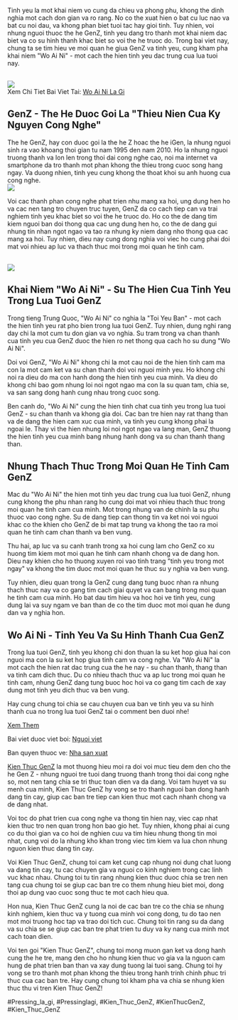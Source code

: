 <p>Tinh yeu la mot khai niem vo cung da chieu va phong phu, khong the dinh nghia mot cach don gian va ro rang. No co the xuat hien o bat cu luc nao va bat cu noi dau, va khong phan biet tuoi tac hay gioi tinh. Tuy nhien, voi nhung nguoi thuoc the he GenZ, tinh yeu dang tro thanh mot khai niem dac biet va co su hinh thanh khac biet so voi the he truoc do. Trong bai viet nay, chung ta se tim hieu ve moi quan he giua GenZ va tinh yeu, cung kham pha khai niem "Wo Ai Ni" - mot cach the hien tinh yeu dac trung cua lua tuoi nay.</p><br><img src="https://kienthucgenz.com/wp-content/uploads/2025/03/viral-la-gi-kham-pha-su-lan-truyen-manh-me-trong-thoi-dai-so-67d144e681b93.jpg"></br>
Xem Chi Tiet Bai Viet Tai: <a href="https://kienthucgenz.com/wo-ai-ni-la-gi/">Wo Ai Ni La Gi</a><h2>GenZ - The He Duoc Goi La "Thieu Nien Cua Ky Nguyen Cong Nghe"</h2><p>The he GenZ, hay con duoc goi la the he Z hoac the he iGen, la nhung nguoi sinh ra vao khoang thoi gian tu nam 1995 den nam 2010. Ho la nhung nguoi truong thanh va lon len trong thoi dai cong nghe cao, noi ma internet va smartphone da tro thanh mot phan khong the thieu trong cuoc song hang ngay. Va duong nhien, tinh yeu cung khong the thoat khoi su anh huong cua cong nghe.<br><img src="https://kienthucgenz.com/wp-content/uploads/2025/03/Logo-kienthucgenz.com_.png"></br><p>Voi cac thanh phan cong nghe phat trien nhu mang xa hoi, ung dung hen ho va cac nen tang tro chuyen truc tuyen, GenZ da co cach tiep can va trai nghiem tinh yeu khac biet so voi the he truoc do. Ho co the de dang tim kiem nguoi ban doi thong qua cac ung dung hen ho, co the de dang gui nhung tin nhan ngot ngao va tao ra nhung ky niem dang nho thong qua cac mang xa hoi. Tuy nhien, dieu nay cung dong nghia voi viec ho cung phai doi mat voi nhieu ap luc va thach thuc moi trong moi quan he tinh cam.</p><br><img src="https://kienthucgenz.com/wp-content/uploads/2025/03/wo-ai-ni-la-gi-kham-pha-y-nghia-va-tam-quan-trong-cua-cum-tu-nay-trong-cuoc-song-67d142b7d12d3.jpg"></br><h2>Khai Niem "Wo Ai Ni" - Su The Hien Cua Tinh Yeu Trong Lua Tuoi GenZ</h2><p>Trong tieng Trung Quoc, "Wo Ai Ni" co nghia la "Toi Yeu Ban" - mot cach the hien tinh yeu rat pho bien trong lua tuoi GenZ. Tuy nhien, dung nghi rang day chi la mot cum tu don gian va vo nghia. Su tram trong va chan thanh cua tinh yeu cua GenZ duoc the hien ro net thong qua cach ho su dung "Wo Ai Ni".<p>Doi voi GenZ, "Wo Ai Ni" khong chi la mot cau noi de the hien tinh cam ma con la mot cam ket va su chan thanh doi voi nguoi minh yeu. Ho khong chi noi ra dieu do ma con hanh dong the hien tinh yeu cua minh. Va dieu do khong chi bao gom nhung loi noi ngot ngao ma con la su quan tam, chia se, va san sang dong hanh cung nhau trong cuoc song.</p><p>Ben canh do, "Wo Ai Ni" cung the hien tinh chat cua tinh yeu trong lua tuoi GenZ - su chan thanh va khong gia doi. Cac ban tre hien nay rat thang than va de dang the hien cam xuc cua minh, va tinh yeu cung khong phai la ngoai le. Thay vi the hien nhung loi noi ngot ngao va lang man, GenZ thuong the hien tinh yeu cua minh bang nhung hanh dong va su chan thanh thang than.<h2>Nhung Thach Thuc Trong Moi Quan He Tinh Cam GenZ</h2><p>Mac du "Wo Ai Ni" the hien mot tinh yeu dac trung cua lua tuoi GenZ, nhung cung khong the phu nhan rang ho cung doi mat voi nhieu thach thuc trong moi quan he tinh cam cua minh. Mot trong nhung van de chinh la su phu thuoc vao cong nghe. Su de dang tiep can thong tin va ket noi voi nguoi khac co the khien cho GenZ de bi mat tap trung va khong the tao ra moi quan he tinh cam chan thanh va ben vung.</p><p>Thu hai, ap luc va su canh tranh trong xa hoi cung lam cho GenZ co xu huong tim kiem mot moi quan he tinh cam nhanh chong va de dang hon. Dieu nay khien cho ho thuong xuyen roi vao tinh trang "tinh yeu trong mot ngay" va khong the tim duoc mot moi quan he thuc su y nghia va ben vung.</p><p>Tuy nhien, dieu quan trong la GenZ cung dang tung buoc nhan ra nhung thach thuc nay va co gang tim cach giai quyet va can bang trong moi quan he tinh cam cua minh. Ho bat dau tim hieu va hoc hoi ve tinh yeu, cung dung lai va suy ngam ve ban than de co the tim duoc mot moi quan he dung dan va y nghia hon.</p><h2>Wo Ai Ni - Tinh Yeu Va Su Hinh Thanh Cua GenZ</h2><p>Trong lua tuoi GenZ, tinh yeu khong chi don thuan la su ket hop giua hai con nguoi ma con la su ket hop giua tinh cam va cong nghe. Va "Wo Ai Ni" la mot cach the hien rat dac trung cua the he nay - su chan thanh, thang than va tinh cam dich thuc. Du co nhieu thach thuc va ap luc trong moi quan he tinh cam, nhung GenZ dang tung buoc hoc hoi va co gang tim cach de xay dung mot tinh yeu dich thuc va ben vung.</p><p>Hay cung chung toi chia se cau chuyen cua ban ve tinh yeu va su hinh thanh cua no trong lua tuoi GenZ tai o comment ben duoi nhe!</p><a class="btn" href="#">Xem Them</a><div class="footer">
<p>Bai viet duoc viet boi: <a href="#">Nguoi viet</a></p>
<p>Ban quyen thuoc ve: <a href="#">Nha san xuat</a></p>
</div><p><a href="https://kienthucgenz.com/">Kien Thuc GenZ</a> la mot thuong hieu moi ra doi voi muc tieu dem den cho the he Gen Z - nhung nguoi tre tuoi dang truong thanh trong thoi dai cong nghe so, mot nen tang chia se tri thuc toan dien va da dang. Voi tam huyet va su menh cua minh, Kien Thuc GenZ hy vong se tro thanh nguoi ban dong hanh dang tin cay, giup cac ban tre tiep can kien thuc mot cach nhanh chong va de dang nhat.

Voi toc do phat trien cua cong nghe va thong tin hien nay, viec cap nhat kien thuc tro nen quan trong hon bao gio het. Tuy nhien, khong phai ai cung co du thoi gian va co hoi de nghien cuu va tim hieu nhung thong tin moi nhat, cung voi do la nhung kho khan trong viec tim kiem va lua chon nhung nguon kien thuc dang tin cay.

Voi Kien Thuc GenZ, chung toi cam ket cung cap nhung noi dung chat luong va dang tin cay, tu cac chuyen gia va nguoi co kinh nghiem trong cac linh vuc khac nhau. Chung toi tu tin rang nhung kien thuc duoc chia se tren nen tang cua chung toi se giup cac ban tre co them nhung hieu biet moi, dong thoi ap dung vao cuoc song thuc te mot cach hieu qua.

Hon nua, Kien Thuc GenZ cung la noi de cac ban tre co the chia se nhung kinh nghiem, kien thuc va y tuong cua minh voi cong dong, tu do tao nen mot moi truong hoc tap va trao doi tich cuc. Chung toi tin rang su da dang va su chia se se giup cac ban tre phat trien tu duy va ky nang cua minh mot cach toan dien.

Voi ten goi "Kien Thuc GenZ", chung toi mong muon gan ket va dong hanh cung the he tre, mang den cho ho nhung kien thuc vo gia va la nguon cam hung de phat trien ban than va xay dung tuong lai tuoi sang. Chung toi hy vong se tro thanh mot phan khong the thieu trong hanh trinh chinh phuc tri thuc cua cac ban tre. Hay cung chung toi kham pha va chia se nhung kien thuc thu vi tren Kien Thuc GenZ!</p>
#Pressing_la_gi, #Pressinglagi, #Kien_Thuc_GenZ, #KienThucGenZ, #Kien_Thuc_GenZ
